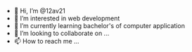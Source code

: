 - 👋 Hi, I’m @12av21
- 👀 I’m interested in web development 
- 🌱 I’m currently learning bachelor's of computer application 
- 💞️ I’m looking to collaborate on ...
- 📫 How to reach me ...

<!---
12av21/12av21 is a ✨ special ✨ repository because its `README.md` (this file) appears on your GitHub profile.
You can click the Preview link to take a look at your changes.
--->
